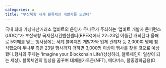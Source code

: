 ```yaml
---
categories: a
title: "부산북항 세계 블록체인 개발자들 모인다"
---
```

국내 최대 가상자산거래소 업비트의 운영사 두나무가 주최하는 ‘업비트 개발자 콘퍼런스(UDC)"가 부산북항 국제전시컨벤션센터(BPEX)에서 22~23일 이틀간 개최된다.올해로 5회째를 맞는 행사장에는 세계 블록체인 개발자와 업체 관계자 등 2,000여 명에 참석했으며 두나무 측은 23일 행사까지 더하면 3,000명 이상이 행사를 찾을 것으로 예상했다.행사의 주제는 ‘Imagine your Blockchain Life’(상상하라, 블록체인이 일상이 되는 세상). 블록체인의 일상을 꿈꾸며 대체불가토큰(NFT), 메타버스, 탈중앙화금융(D